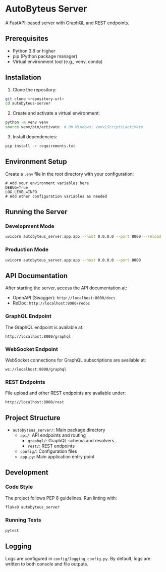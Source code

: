 # AutoByteus Server

A FastAPI-based server with GraphQL and REST endpoints.

## Prerequisites

- Python 3.8 or higher
- pip (Python package manager)
- Virtual environment tool (e.g., venv, conda)

## Installation

1. Clone the repository:
```bash
git clone <repository-url>
cd autobyteus-server
```

2. Create and activate a virtual environment:
```bash
python -m venv venv
source venv/bin/activate  # On Windows: venv\Scripts\activate
```

3. Install dependencies:
```bash
pip install -r requirements.txt
```

## Environment Setup

Create a `.env` file in the root directory with your configuration:

```env
# Add your environment variables here
DEBUG=True
LOG_LEVEL=INFO
# Add other configuration variables as needed
```

## Running the Server

### Development Mode
```bash
uvicorn autobyteus_server.app:app --host 0.0.0.0 --port 8000 --reload
```

### Production Mode
```bash
uvicorn autobyteus_server.app:app --host 0.0.0.0 --port 8000
```

## API Documentation

After starting the server, access the API documentation at:
- OpenAPI (Swagger): `http://localhost:8000/docs`
- ReDoc: `http://localhost:8000/redoc`

### GraphQL Endpoint
The GraphQL endpoint is available at:
```
http://localhost:8000/graphql
```

### WebSocket Endpoint
WebSocket connections for GraphQL subscriptions are available at:
```
ws://localhost:8000/graphql
```

### REST Endpoints
File upload and other REST endpoints are available under:
```
http://localhost:8000/rest
```

## Project Structure

- `autobyteus_server/`: Main package directory
  - `api/`: API endpoints and routing
    - `graphql/`: GraphQL schema and resolvers
    - `rest/`: REST endpoints
  - `config/`: Configuration files
  - `app.py`: Main application entry point

## Development

### Code Style
The project follows PEP 8 guidelines. Run linting with:
```bash
flake8 autobyteus_server
```

### Running Tests
```bash
pytest
```

## Logging

Logs are configured in `config/logging_config.py`. By default, logs are written to both console and file outputs.
